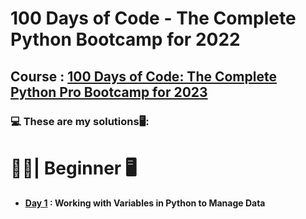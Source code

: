 # 100 Days of Code - The Complete Python Bootcamp for 2022

## Course : [100 Days of Code: The Complete Python Pro Bootcamp for 2023](https://www.udemy.com/course/100-days-of-code/)
### :computer: These are my solutions:desktop_computer::


# :man_student:| Beginner :desktop_computer:

- #### [Day 1](https://github.com/ShivankUdayawal/100-Days-of-Code-Python/tree/main/Day%201) : Working with Variables in Python to Manage Data
